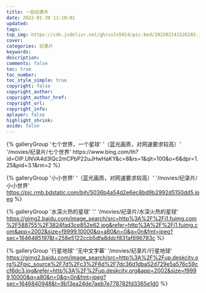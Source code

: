 ```yaml
---
title: 一些纪录片
date: 2022-01-30 11:10:01
updated:
tags: 
top_img: https://cdn.jsdelivr.net/gh/ssln5014/pic-bed/202202141526282.jpg
cover: 
categories: 纪录片
keywords:
description:
comments: false
toc: true
toc_number:
toc_style_simple: true
copyright: false
copyright_author:
copyright_author_href:
copyright_url:
copyright_info:
aplayer: false
highlight_shrink:
aside: false
---
```


<div class="gallery-group-main">
<!-- 七个世界，一个星球 -->
{% galleryGroup '七个世界，一个星球' '（蓝光画质，对网速要求较高）' '/movies/纪录片/七个世界' https://www.bing.com/th?id=OIP.UNVA4d3lQc2mCPbP22uJHwHaKY&c=8&rs=1&qlt=100&o=6&dpr=1.25&pid=3.1&rm=2 %}

{% galleryGroup '小小世界' '（蓝光画质，对网速要求较高）' '/movies/纪录片/小小世界' https://pic.rmb.bdstatic.com/bjh/5036b4a54d2e6ec8bd9b2992d5150dd5.jpeg %}

{% galleryGroup '水深火热的星球' '.' '/movies/纪录片/水深火热的星球' https://gimg2.baidu.com/image_search/src=http%3A%2F%2Fi1.fuimg.com%2F588755%2F3824fad3ce852e62.jpg&refer=http%3A%2F%2Fi1.fuimg.com&app=2002&size=f9999,10000&q=a80&n=0&g=0n&fmt=jpeg?sec=1646485197&t=258e5122ccb5dfa8ddcf831af696783c %}

{% galleryGroup '行星地球' '无中文字幕' '/movies/纪录片/行星地球' https://gimg2.baidu.com/image_search/src=http%3A%2F%2Fup.deskcity.org%2Fpic_source%2F7d%2Fc3%2F6d%2F7dc36d1dba52d729e5a576c59ccf6dc3.jpg&refer=http%3A%2F%2Fup.deskcity.org&app=2002&size=f9999,10000&q=a80&n=0&g=0n&fmt=jpeg?sec=1646840948&t=9b13ea24de7aeb7e778782fd3365e1d0 %}
</div>